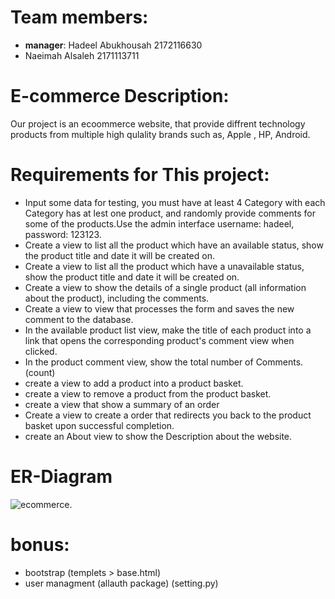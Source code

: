 
# **Team members:**
* **manager**: Hadeel Abukhousah 2172116630
* Naeimah Alsaleh 2171113711

# **E-commerce Description:**
Our project is an ecoommerce website, that provide diffrent technology products from multiple high qulality brands such as, Apple , HP, Android.


# **Requirements for This project:**
* Input some data for testing, you must have at least 4 Category with each Category  has at lest one product, and randomly provide comments for some of the products.Use the admin interface username: hadeel, password: 123123.
* Create a view to list all the product which have an available status, show the product title and date it will be created on.
* Create a view to list all the product which have a unavailable status, show the product title and date it will be created on.
* Create a view to show the details of a single product (all information about the product), including the comments.
* Create a view to view that processes the form and saves the new comment to the database.
* In the available product list view, make the title of each product into a link that opens the corresponding product's comment view when clicked.
*  In the product comment view, show the total number of Comments. (count)
* create a view to add a product into a product basket.
* create a view to remove a product from the product basket.
* create a view that show a summary of an order 
* Create a view to create a order that redirects you back to the product basket upon successful completion.
*  create an About view to show the Description about the website.
# **ER-Diagram**


![ecommerce](https://user-images.githubusercontent.com/81963417/122278850-0d90d300-cef0-11eb-83f2-255128593170.png).



# **bonus:**
* bootstrap (templets > base.html)
* user managment (allauth package) (setting.py)